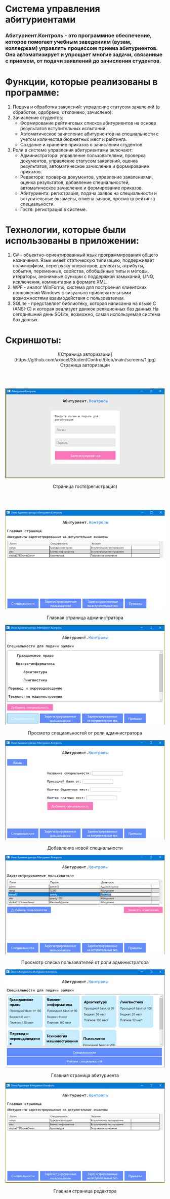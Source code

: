 # Система управления абитуриентами
### Абитуриент.Контроль - это программное обеспечение, которое помогает учебным заведениям (вузам, колледжам) управлять процессом приема абитуриентов. Она автоматизирует и упрощает многие задачи, связанные с приемом, от подачи заявлений до зачисления студентов.

# Функции, которые реализованы в программе:
1. Подача и обработка заявлений: управление статусом заявлений (в обработке, одобрено, отклонено, зачислено).
2. Зачисление студентов:
   -  Формирование рейтинговых списков абитуриентов на основе результатов вступительных испытаний.
   - Автоматическое зачисление абитуриентов на специальности с учетом количества бюджетных мест и рейтинга.
   - Создание и хранение приказов о зачислении студентов.
3. Роли в системе управления абитуриентами включают:
   - Администратора: управление пользователями, проверка документов, управление статусом заявлений, оценка результатов, автоматическое зачисление и формирование приказов.
   - Редактора: проверка документов, управление заявлениями, оценка результатов, добавление специальностей, автоматическое зачисление и формирование приказов.
   - Абитуриента: регистрация, подача заявок на специальности и вступительные экзамены, отмена заявок, просмотр рейтинга специальности.
   - Гостя: регистрация в системе.

# Технологии, которые были использованы в приложении:
1. C# - объектно-ориентированный язык программирования общего назначения. Язык имеет статическую типизацию, поддерживает полиморфизм, перегрузку операторов, делегаты, атрибуты, события, переменные, свойства, обобщённые типы и методы, итераторы, анонимные функции с поддержкой замыканий, LINQ, исключения, комментарии в формате XML.
2. WPF - аналог WinForms, система для построения клиентских приложений Windows с визуально привлекательными возможностями взаимодействия с пользователем.
3. SQLite - представляет библиотеку, которая написанна на языке C (ANSI-C) и которая реализует движок реляционных баз данных.На сегодняшний день SQLite, возможно, самая используемая система баз данных.

# Скриншоты:
<div align="center">
![Страница авторизации](https://github.com/axxcel/StudentControl/blob/main/screens/1.jpg)
Страница авторизации</div>
</br> </br> </br>

![Страница гостя(регистрация)](https://github.com/axxcel/StudentControl/blob/main/screens/1.jpg?raw=true)
<div align="center">Страница гостя(регистрация)</div>
</br> </br> </br>

![Главная страница администратора](https://github.com/axxcel/StudentControl/blob/main/screens/4.jpg?raw=true)
<div align="center">Главная страница администратора</div>

![Просмотр специальностей от роли администратора](https://github.com/axxcel/StudentControl/blob/main/screens/3.jpg?raw=true)
<div align="center">Просмотр специальностей от роли администратора</div>

![Добавление новой специальности](https://github.com/axxcel/StudentControl/blob/main/screens/7.jpg?raw=true)
<div align="center">Добавление новой специальности</div>

![Просмотр списка пользователей от роли администратора](https://github.com/axxcel/StudentControl/blob/main/screens/2.jpg?raw=true)
<div align="center">Просмотр списка пользователей от роли администратора</div>

![Главная страница абитуриента](https://github.com/axxcel/StudentControl/blob/main/screens/5.jpg?raw=true)
<div align="center">Главная страница абитуриента</div>

![Главная страница Редактора](https://github.com/axxcel/StudentControl/blob/main/screens/6.jpg?raw=true)
<div align="center">Главная страница редактора</div>

